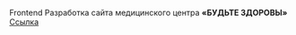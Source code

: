 Frontend Разработка сайта медицинского центра <b>«БУДЬТЕ ЗДОРОВЫ»</b>
<a href="https://budte-zdorovy.vercel.app/">Ссылка</a>
